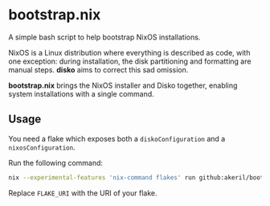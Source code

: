 # bootstrap.nix

A simple bash script to help bootstrap NixOS installations. 

NixOS is a Linux distribution where everything is described as code, with one exception: during installation, the disk partitioning and formatting are manual steps. **disko** aims to correct this sad omission.

**bootstrap.nix** brings the NixOS installer and Disko together, enabling system installations with a single command.

## Usage

You need a flake which exposes both a `diskoConfiguration` and a `nixosConfiguration`. 

Run the following command:

```bash
nix --experimental-features 'nix-command flakes' run github:akeril/bootstrap.nix -- -f FLAKE_URI
```

Replace `FLAKE_URI` with the URI of your flake.


